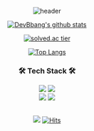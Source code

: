 <div align="center">
  
![header](https://capsule-render.vercel.app/api?type=waving&color=0:92A8D1,100:F9E5E5&auto&height=300&section=header&text=DevBbang&fontSize=90&fontColor=FFFFFF)
<br>

[![DevBbang's github stats](https://github-readme-stats.vercel.app/api?username=DevBbang&count_private=false&custom_title=DevBbang's&nbsp;Github&nbsp;👀&bg_color=70,92A8D1,F7CAC9&title_color=FFFFFF&text_color=FFFFFF)](https://github.com/DevBbang/github-readme-stats)
<br>
  
[![solved.ac tier](http://mazassumnida.wtf/api/v2/generate_badge?boj=DevBbang)](https://solved.ac/DevBbang) 
<br>
  
[![Top Langs](https://github-readme-stats.vercel.app/api/top-langs/?username=DevBbang&custom_title=My&nbsp;Language&nbsp;🖋&bg_color=70,92A8D1,F7CAC9&title_color=FFFFFF&text_color=FFFFFF&layout=compact)](https://github.com/DevBbang/github-readme-stats)
<br>  

### 🛠 Tech Stack 🛠

<img src="https://img.shields.io/badge/Swift-F05138?style=for-the-badge&logo=Swift&logoColor=white">
<img src="https://img.shields.io/badge/python-3776AB?style=for-the-badge&logo=python&logoColor=white">
<br>

<img src="https://img.shields.io/badge/github-181717?style=for-the-badge&logo=github&logoColor=white">
<img src="https://img.shields.io/badge/git-F05032?style=for-the-badge&logo=git&logoColor=white">
<br>
<br>

![](https://img.shields.io/github/followers/DevBbang?logoColor=92A8D1&style=social)
[![Hits](https://hits.seeyoufarm.com/api/count/incr/badge.svg?url=https%3A%2F%2Fgithub.com%2FDevBbang&count_bg=%23F7CAC9&title_bg=%2392A8D1&icon=github.svg&icon_color=%23F7CAC9&title=hits&edge_flat=false)](https://hits.seeyoufarm.com)
  
</div>
